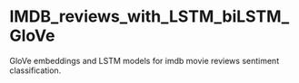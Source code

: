 # IMDB_reviews_with_LSTM_biLSTM_GloVe

GloVe embeddings and LSTM models for imdb movie reviews sentiment classification.
